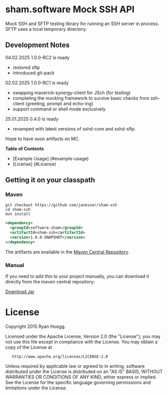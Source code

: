 

# sham.software Mock SSH API

Mock SSH and SFTP testing library for running an SSH server in process. SFTP uses a local temporary directory.

## Development Notes
04.02.2025 1.0.0-RC2 is ready
* restored sftp
* introduced git-pack

02.02.2025 1.0.0-RC1 is ready
* swapping maverick-synergy-client for JSch (for testing)
* completing the mocking framework to survive basic checks from ssh-client
(greeting, prompt and echo-ing)
* support command or shell mode exclusively

25.01.2025 0.4.0 is ready
* revamped with latest versions of sshd-core and sshd-sftp.

Hope to have soon artifacts on MC.

**Table of Contents**

* [Example Usage] (#example-usage)
* [License] (#License)

## Getting it on your classpath

### Maven

```shell
git checkout https://github.com/janesser/sham-ssh
cd sham-ssh
mvn install
```

```xml
<dependency>
  <groupId>software.sham</groupId>
  <artifactId>sham-ssh</artifactId>
  <version>1.0.0-SNAPSHOT</version>
</dependency>
```

The artifacts are available in the [Maven Central Repository](http://search.maven.org/#search%7Cga%7C1%7Ca%3A%22sham-ssh%22).

### Manual

If you need to add this to your project manually, you can download it directly from the maven central repository:

[Download Jar](http://search.maven.org/remotecontent?filepath=software/sham/sham-ssh/0.1.0/sham-ssh-0.1.0.jar)

# License

   Copyright 2015 Ryan Hoegg.

   Licensed under the Apache License, Version 2.0 (the "License");
   you may not use this file except in compliance with the License.
   You may obtain a copy of the License at

       http://www.apache.org/licenses/LICENSE-2.0

   Unless required by applicable law or agreed to in writing, software
   distributed under the License is distributed on an "AS IS" BASIS,
   WITHOUT WARRANTIES OR CONDITIONS OF ANY KIND, either express or implied.
   See the License for the specific language governing permissions and
   limitations under the License.
